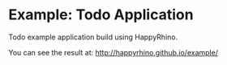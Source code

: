 Example: Todo Application
=======

Todo example application build using HappyRhino.

You can see the result at: http://happyrhino.github.io/example/
